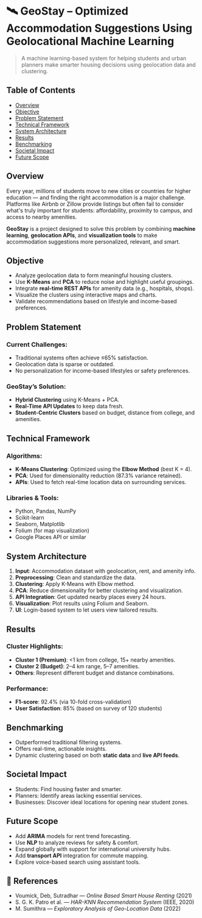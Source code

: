 # 🛰️ GeoStay – Optimized Accommodation Suggestions Using Geolocational Machine Learning

> A machine learning-based system for helping students and urban planners make smarter housing decisions using geolocation data and clustering.



##  Table of Contents

- [Overview](#-overview)
- [Objective](#-objective)
- [Problem Statement](#-problem-statement)
- [Technical Framework](#-technical-framework)
- [System Architecture](#-system-architecture)
- [Results](#-results)
- [Benchmarking](#-benchmarking)
- [Societal Impact](#-societal-impact)
- [Future Scope](#-future-scope)
  



##  Overview

Every year, millions of students move to new cities or countries for higher education — and finding the right accommodation is a major challenge. Platforms like Airbnb or Zillow provide listings but often fail to consider what's truly important for students: affordability, proximity to campus, and access to nearby amenities.

**GeoStay** is a project designed to solve this problem by combining **machine learning**, **geolocation APIs**, and **visualization tools** to make accommodation suggestions more personalized, relevant, and smart.


##  Objective

- Analyze geolocation data to form meaningful housing clusters.
- Use **K-Means** and **PCA** to reduce noise and highlight useful groupings.
- Integrate **real-time REST APIs** for amenity data (e.g., hospitals, shops).
- Visualize the clusters using interactive maps and charts.
- Validate recommendations based on lifestyle and income-based preferences.



##  Problem Statement

### Current Challenges:
-  Traditional systems often achieve ≤65% satisfaction.
-  Geolocation data is sparse or outdated.
-  No personalization for income-based lifestyles or safety preferences.

### GeoStay’s Solution:
-  **Hybrid Clustering** using K-Means + PCA.
-  **Real-Time API Updates** to keep data fresh.
-  **Student-Centric Clusters** based on budget, distance from college, and amenities.



##  Technical Framework

### Algorithms:
- **K-Means Clustering**: Optimized using the **Elbow Method** (best K = 4).
- **PCA**: Used for dimensionality reduction (87.3% variance retained).
- **APIs**: Used to fetch real-time location data on surrounding services.

### Libraries & Tools:
- Python, Pandas, NumPy
- Scikit-learn
- Seaborn, Matplotlib
- Folium (for map visualization)
- Google Places API or similar



##  System Architecture

1. **Input**: Accommodation dataset with geolocation, rent, and amenity info.
2. **Preprocessing**: Clean and standardize the data.
3. **Clustering**: Apply K-Means with Elbow method.
4. **PCA**: Reduce dimensionality for better clustering and visualization.
5. **API Integration**: Get updated nearby places every 24 hours.
6. **Visualization**: Plot results using Folium and Seaborn.
7. **UI**: Login-based system to let users view tailored results.



##  Results

### Cluster Highlights:
- **Cluster 1 (Premium)**: <1 km from college, 15+ nearby amenities.
- **Cluster 2 (Budget)**: 2–4 km range, 5–7 amenities.
- **Others**: Represent different budget and distance combinations.

### Performance:
-  **F1-score**: 92.4% (via 10-fold cross-validation)
-  **User Satisfaction**: 85% (based on survey of 120 students)



##  Benchmarking

- Outperformed traditional filtering systems.
- Offers real-time, actionable insights.
- Dynamic clustering based on both **static data** and **live API feeds**.



##  Societal Impact

-  Students: Find housing faster and smarter.
-  Planners: Identify areas lacking essential services.
-  Businesses: Discover ideal locations for opening near student zones.



##  Future Scope

-  Add **ARIMA** models for rent trend forecasting.
-  Use **NLP** to analyze reviews for safety & comfort.
-  Expand globally with support for international university hubs.
-  Add **transport API** integration for commute mapping.
-  Explore voice-based search using assistant tools.





## 📎 References

- Voumick, Deb, Sutradhar — *Online Based Smart House Renting* (2021)  
- S. G. K. Patro et al. — *HAR-KNN Recommendation System* (IEEE, 2020)  
- M. Sumithra — *Exploratory Analysis of Geo-Location Data* (2022)



